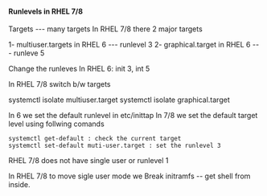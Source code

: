 #### Runlevels in RHEL 7/8

 Targets --- many targets
 In RHEL 7/8 there 2 major targets
 
 1- multiuser.targets in RHEL 6 --- runlevel 3
 2- graphical.target in RHEL 6 --- runleve 5
 
 Change the runleves
 In RHEL 6:
 init 3, int 5
 
 In RHEL 7/8 switch b/w targets
 
 systemctl isolate multiuser.target
 systemctl isolate graphical.target
 
 In 6 we set the default runlevel in etc/inittap
 In 7/8 we set the default target level using follwing comands
 ```
 systemctl get-default : check the current target
 systemctl set-default muti-user.target : set the runlevel 3
 ```
 
 RHEL 7/8 does not have single user or runlevel 1
 
 In RHEL 7/8 to move sigle user mode we Break initramfs -- get shell from inside.
 
